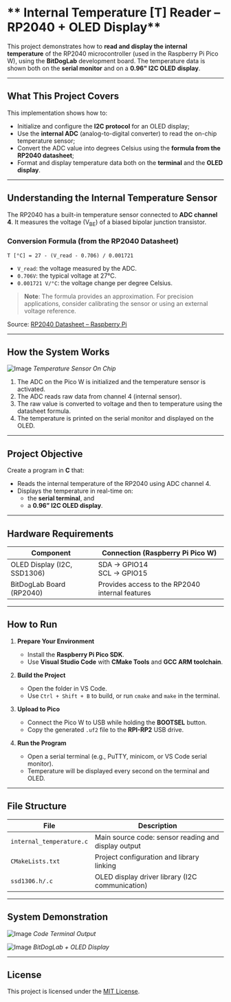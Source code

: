 # ** Internal Temperature [T] Reader – RP2040 + OLED Display**

This project demonstrates how to **read and display the internal temperature** of the RP2040 microcontroller (used in the Raspberry Pi Pico W), using the **BitDogLab** development board. The temperature data is shown both on the **serial monitor** and on a **0.96" I2C OLED display**.

---

## **What This Project Covers**

This implementation shows how to:
- Initialize and configure the **I2C protocol** for an OLED display;
- Use the **internal ADC** (analog-to-digital converter) to read the on-chip temperature sensor;
- Convert the ADC value into degrees Celsius using the **formula from the RP2040 datasheet**;
- Format and display temperature data both on the **terminal** and the **OLED display**.

---

## **Understanding the Internal Temperature Sensor**

The RP2040 has a built-in temperature sensor connected to **ADC channel 4**. It measures the voltage (V<sub>BE</sub>) of a biased bipolar junction transistor.

### **Conversion Formula (from the RP2040 Datasheet)**

```
T [°C] = 27 - (V_read - 0.706) / 0.001721
```

- `V_read`: the voltage measured by the ADC.
- `0.706V`: the typical voltage at 27°C.
- `0.001721 V/°C`: the voltage change per degree Celsius.

> **Note**: The formula provides an approximation. For precision applications, consider calibrating the sensor or using an external voltage reference.

Source: [RP2040 Datasheet – Raspberry Pi](https://datasheets.raspberrypi.com/rp2040/rp2040-datasheet.pdf)

---

## **How the System Works**

![Image](https://github.com/user-attachments/assets/4b556fac-25f1-4e44-8695-7ba5b82651ba)
_Temperature Sensor On Chip_

1. The ADC on the Pico W is initialized and the temperature sensor is activated.
2. The ADC reads raw data from channel 4 (internal sensor).
3. The raw value is converted to voltage and then to temperature using the datasheet formula.
4. The temperature is printed on the serial monitor and displayed on the OLED.

---

## **Project Objective**

Create a program in **C** that:
- Reads the internal temperature of the RP2040 using ADC channel 4.
- Displays the temperature in real-time on:
  - the **serial terminal**, and
  - a **0.96” I2C OLED display**.

---

## **Hardware Requirements**

| **Component**              | **Connection (Raspberry Pi Pico W)**             |
|---------------------------|--------------------------------------------------|
| OLED Display (I2C, SSD1306) | SDA → GPIO14<br>SCL → GPIO15                    |
| BitDogLab Board (RP2040)   | Provides access to the RP2040 internal features |

---

## **How to Run**

1. **Prepare Your Environment**
   - Install the **Raspberry Pi Pico SDK**.
   - Use **Visual Studio Code** with **CMake Tools** and **GCC ARM toolchain**.

2. **Build the Project**
   - Open the folder in VS Code.
   - Use `Ctrl + Shift + B` to build, or run `cmake` and `make` in the terminal.

3. **Upload to Pico**
   - Connect the Pico W to USB while holding the **BOOTSEL** button.
   - Copy the generated `.uf2` file to the **RPI-RP2** USB drive.

4. **Run the Program**
   - Open a serial terminal (e.g., PuTTY, minicom, or VS Code serial monitor).
   - Temperature will be displayed every second on the terminal and OLED.

---

## **File Structure**

| **File**                   | **Description**                                        |
|----------------------------|--------------------------------------------------------|
| `internal_temperature.c`   | Main source code: sensor reading and display output    |
| `CMakeLists.txt`           | Project configuration and library linking              |
| `ssd1306.h/.c`             | OLED display driver library (I2C communication)        |

---

## **System Demonstration**

![Image](https://github.com/user-attachments/assets)
_Code Terminal Output_
 
![Image](https://github.com/user-attachments/assets) 
_BitDogLab + OLED Display_

---

## **License**

This project is licensed under the [MIT License](LICENSE).
